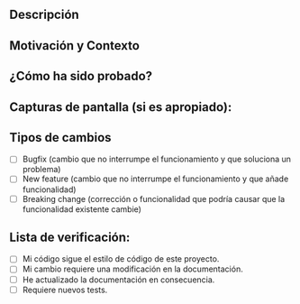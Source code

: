 <!--- Proporciona un resumen general de tus cambios en el título -->

## Descripción

<!--- Describe tus cambios en detalle -->

## Motivación y Contexto

<!--- ¿Por qué es necesario este cambio? ¿Qué problema soluciona? -->
<!--- Si soluciona un ticket abierto, por favor, enlaza el ticket aquí. -->

## ¿Cómo ha sido probado?

<!--- Por favor, describe en detalle cómo probaste tus cambios. -->
<!--- Incluye detalles de tu entorno de prueba, y las pruebas que realizaste para -->
<!--- ver cómo tu cambio afecta otras áreas del código, etc. -->

## Capturas de pantalla (si es apropiado):

## Tipos de cambios

<!--- ¿Qué tipos de cambios introduce tu código? Pon una `x` en todas las casillas que apliquen: -->

- [ ] Bugfix (cambio que no interrumpe el funcionamiento y que soluciona un problema)
- [ ] New feature (cambio que no interrumpe el funcionamiento y que añade funcionalidad)
- [ ] Breaking change (corrección o funcionalidad que podría causar que la funcionalidad existente cambie)

## Lista de verificación:

<!--- Revisa todos los siguientes puntos, y pon una `x` en todas las casillas que apliquen. -->
<!--- Si no estás seguro sobre alguno de estos puntos, no dudes en preguntar. -->

- [ ] Mi código sigue el estilo de código de este proyecto.
- [ ] Mi cambio requiere una modificación en la documentación.
- [ ] He actualizado la documentación en consecuencia.
- [ ] Requiere nuevos tests.
